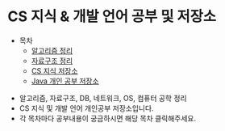# CS 지식 & 개발 언어 공부 및 저장소
* 목차
    * [알고리즘 정리](https://github.com/Hasegos/backendStudy/tree/master/Algorithm)
    * [자료구조 정리](https://github.com/Hasegos/backendStudy/tree/master/Data%20Structure)
    * [CS 지식 저장소](https://github.com/Hasegos/Study_CS/tree/master/Computer%20Science)
    * [Java 개인 공부 저장소](https://github.com/Hasegos/backendStudy/tree/master/Java%20Basic)

+ 알고리즘, 자료구조, DB, 네트워크, OS, 컴퓨터 공학 정리 
+ CS 지식 및 개발 언어 개인공부 저장소입니다.  
+ 각 목차마다 공부내용이 궁금하시면 해당 목차 클릭해주세요.